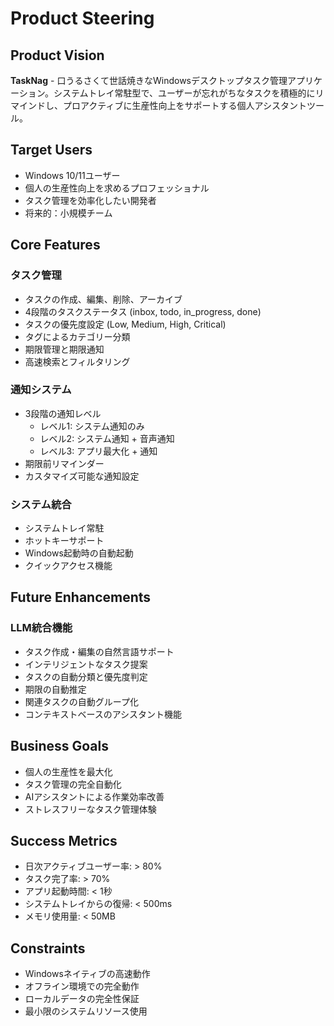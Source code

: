 # Product Steering

## Product Vision
**TaskNag** - 口うるさくて世話焼きなWindowsデスクトップタスク管理アプリケーション。システムトレイ常駐型で、ユーザーが忘れがちなタスクを積極的にリマインドし、プロアクティブに生産性向上をサポートする個人アシスタントツール。

## Target Users
- Windows 10/11ユーザー
- 個人の生産性向上を求めるプロフェッショナル
- タスク管理を効率化したい開発者
- 将来的：小規模チーム

## Core Features
### タスク管理
- タスクの作成、編集、削除、アーカイブ
- 4段階のタスクステータス (inbox, todo, in_progress, done)
- タスクの優先度設定 (Low, Medium, High, Critical)
- タグによるカテゴリー分類
- 期限管理と期限通知
- 高速検索とフィルタリング

### 通知システム
- 3段階の通知レベル
  - レベル1: システム通知のみ
  - レベル2: システム通知 + 音声通知
  - レベル3: アプリ最大化 + 通知
- 期限前リマインダー
- カスタマイズ可能な通知設定

### システム統合
- システムトレイ常駐
- ホットキーサポート
- Windows起動時の自動起動
- クイックアクセス機能

## Future Enhancements
### LLM統合機能
- タスク作成・編集の自然言語サポート
- インテリジェントなタスク提案
- タスクの自動分類と優先度判定
- 期限の自動推定
- 関連タスクの自動グループ化
- コンテキストベースのアシスタント機能

## Business Goals
- 個人の生産性を最大化
- タスク管理の完全自動化
- AIアシスタントによる作業効率改善
- ストレスフリーなタスク管理体験

## Success Metrics
- 日次アクティブユーザー率: > 80%
- タスク完了率: > 70%
- アプリ起動時間: < 1秒
- システムトレイからの復帰: < 500ms
- メモリ使用量: < 50MB

## Constraints
- Windowsネイティブの高速動作
- オフライン環境での完全動作
- ローカルデータの完全性保証
- 最小限のシステムリソース使用